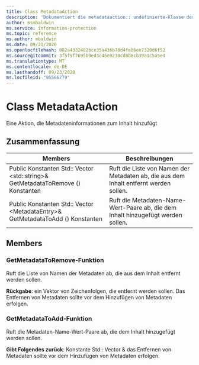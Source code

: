 ```yaml
---
title: Class MetadataAction
description: 'Dokumentiert die metadataaction:: undefinierte-Klasse des Microsoft Information Protection (MIP) SDK.'
author: msmbaldwin
ms.service: information-protection
ms.topic: reference
ms.author: mbaldwin
ms.date: 09/21/2020
ms.openlocfilehash: 082a4332482bce35a436b70d4fa86ee7320d6f52
ms.sourcegitcommit: 3f5f9f7695b9ed3c45e9230cd8b8cb39a1c5a5ed
ms.translationtype: MT
ms.contentlocale: de-DE
ms.lasthandoff: 09/23/2020
ms.locfileid: "95566779"
---
```

# <a name="class-metadataaction"></a>Class MetadataAction 
Eine Aktion, die Metadateninformationen zum Inhalt hinzufügt
  
## <a name="summary"></a>Zusammenfassung
 Members                        | Beschreibungen                                
--------------------------------|---------------------------------------------
Public Konstanten Std:: Vector \<std::string\>& GetMetadataToRemove () Konstanten  |  Ruft die Liste von Namen der Metadaten ab, die aus dem Inhalt entfernt werden sollen.
Public Konstanten Std:: Vector \<MetadataEntry\>& GetMetadataToAdd () Konstanten  |  Ruft die Metadaten-Name-Wert-Paare ab, die dem Inhalt hinzugefügt werden sollen.
  
## <a name="members"></a>Members
  
### <a name="getmetadatatoremove-function"></a>GetMetadataToRemove-Funktion
Ruft die Liste von Namen der Metadaten ab, die aus dem Inhalt entfernt werden sollen.

  
**Rückgabe**: ein Vektor von Zeichenfolgen, die entfernt werden sollen. Das Entfernen von Metadaten sollte vor dem Hinzufügen von Metadaten erfolgen.
  
### <a name="getmetadatatoadd-function"></a>GetMetadataToAdd-Funktion
Ruft die Metadaten-Name-Wert-Paare ab, die dem Inhalt hinzugefügt werden sollen.

  
**Gibt Folgendes zurück**: Konstante Std:: Vector <MetadataEntry>& das Entfernen von Metadaten sollte vor dem Hinzufügen von Metadaten erfolgen.